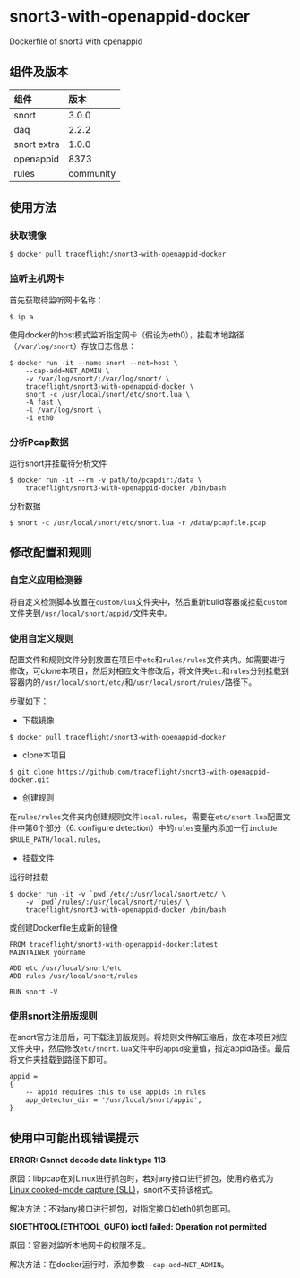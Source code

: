 # snort3-with-openappid-docker
Dockerfile of snort3 with openappid

## 组件及版本

|组件|版本|
|:---|:--|
|snort|3.0.0|
|daq|2.2.2|
|snort extra|1.0.0|
|openappid|8373|
|rules|community|

## 使用方法

### 获取镜像

```
$ docker pull traceflight/snort3-with-openappid-docker
```

### 监听主机网卡

首先获取待监听网卡名称：

```
$ ip a
```

使用docker的host模式监听指定网卡（假设为eth0），挂载本地路径（`/var/log/snort`）存放日志信息：

```
$ docker run -it --name snort --net=host \
    --cap-add=NET_ADMIN \
    -v /var/log/snort/:/var/log/snort/ \
    traceflight/snort3-with-openappid-docker \
    snort -c /usr/local/snort/etc/snort.lua \
    -A fast \
    -l /var/log/snort \
    -i eth0
```

### 分析Pcap数据

运行snort并挂载待分析文件

```
$ docker run -it --rm -v path/to/pcapdir:/data \
    traceflight/snort3-with-openappid-docker /bin/bash
```

分析数据
```
$ snort -c /usr/local/snort/etc/snort.lua -r /data/pcapfile.pcap 
```

## 修改配置和规则

### 自定义应用检测器

将自定义检测脚本放置在`custom/lua`文件夹中，然后重新build容器或挂载`custom`文件夹到`/usr/local/snort/appid/`文件夹中。

### 使用自定义规则

配置文件和规则文件分别放置在项目中`etc`和`rules/rules`文件夹内。如需要进行修改，可clone本项目，然后对相应文件修改后，将文件夹`etc`和`rules`分别挂载到容器内的`/usr/local/snort/etc/`和`/usr/local/snort/rules/`路径下。

步骤如下：

* 下载镜像

```
$ docker pull traceflight/snort3-with-openappid-docker
```

* clone本项目

```
$ git clone https://github.com/traceflight/snort3-with-openappid-docker.git
```

* 创建规则

在`rules/rules`文件夹内创建规则文件`local.rules`，需要在`etc/snort.lua`配置文件中第6个部分（6. configure detection）中的`rules`变量内添加一行`include $RULE_PATH/local.rules`。

* 挂载文件 

运行时挂载

```
$ docker run -it -v `pwd`/etc/:/usr/local/snort/etc/ \
    -v `pwd`/rules/:/usr/local/snort/rules/ \
    traceflight/snort3-with-openappid-docker /bin/bash
```

或创建Dockerfile生成新的镜像

```
FROM traceflight/snort3-with-openappid-docker:latest
MAINTAINER yourname

ADD etc /usr/local/snort/etc
ADD rules /usr/local/snort/rules

RUN snort -V
```

### 使用snort注册版规则

在snort官方注册后，可下载注册版规则。将规则文件解压缩后，放在本项目对应文件夹中，然后修改`etc/snort.lua`文件中的`appid`变量值，指定appid路径。最后将文件夹挂载到路径下即可。

```
appid =
{
    -- appid requires this to use appids in rules
    app_detector_dir = '/usr/local/snort/appid',
}
```

## 使用中可能出现错误提示

**ERROR: Cannot decode data link type 113**

原因：libpcap在对Linux进行抓包时，若对any接口进行抓包，使用的格式为[Linux cooked-mode capture (SLL)](https://wiki.wireshark.org/SLL)，snort不支持该格式。

解决方法：不对any接口进行抓包，对指定接口如eth0抓包即可。

**SIOETHTOOL(ETHTOOL_GUFO) ioctl failed: Operation not permitted**

原因：容器对监听本地网卡的权限不足。

解决方法：在docker运行时，添加参数`--cap-add=NET_ADMIN`。
